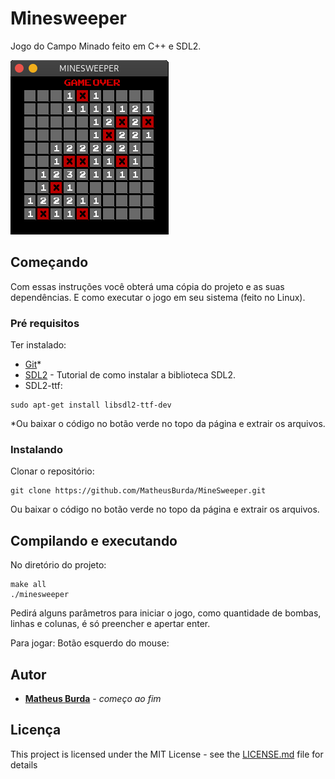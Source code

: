 # Minesweeper

Jogo do Campo Minado feito em C++ e SDL2. 


![Campo Minado](./etc/minesweeper.gif)

## Começando

Com essas instruções você obterá uma cópia do projeto e as suas dependências. E como executar o jogo em seu sistema (feito no Linux).

### Pré requisitos

Ter instalado:

* [Git](https://git-scm.com/downloads)*
* [SDL2](https://lazyfoo.net/tutorials/SDL/01_hello_SDL/linux/index.php) - Tutorial de como instalar a biblioteca SDL2.
* SDL2-ttf:
```
sudo apt-get install libsdl2-ttf-dev
```

*Ou baixar o código no botão verde no topo da página e extrair os arquivos.

### Instalando

Clonar o repositório:

```
git clone https://github.com/MatheusBurda/MineSweeper.git
```

Ou baixar o código no botão verde no topo da página e extrair os arquivos.

## Compilando e executando

No diretório do projeto:

```
make all
./minesweeper
```

Pedirá alguns parâmetros para iniciar o jogo, como quantidade de bombas, linhas e colunas, é só preencher e apertar enter.

Para jogar: Botão esquerdo do mouse: 

## Autor

* **[Matheus Burda](https://github.com/MatheusBurda)** - *começo ao fim* 

## Licença

This project is licensed under the MIT License - see the [LICENSE.md](LICENSE.md) file for details
